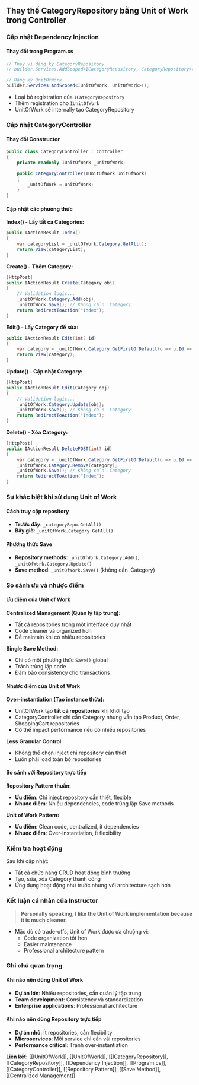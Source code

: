 ## Thay thế CategoryRepository bằng Unit of Work trong Controller

### Cập nhật Dependency Injection

#### Thay đổi trong Program.cs

```csharp
// Thay vì đăng ký CategoryRepository
// builder.Services.AddScoped<ICategoryRepository, CategoryRepository>();

// Đăng ký UnitOfWork
builder.Services.AddScoped<IUnitOfWork, UnitOfWork>();
```

- Loại bỏ registration của `ICategoryRepository`
- Thêm registration cho `IUnitOfWork`
- UnitOfWork sẽ internally tạo CategoryRepository


### Cập nhật CategoryController

#### Thay đổi Constructor

```csharp
public class CategoryController : Controller
{
    private readonly IUnitOfWork _unitOfWork;

    public CategoryController(IUnitOfWork unitOfWork)
    {
        _unitOfWork = unitOfWork;
    }
}
```


#### Cập nhật các phương thức

**Index() - Lấy tất cả Categories:**

```csharp
public IActionResult Index()
{
    var categoryList = _unitOfWork.Category.GetAll();
    return View(categoryList);
}
```

**Create() - Thêm Category:**

```csharp
[HttpPost]
public IActionResult Create(Category obj)
{
    // Validation logic...
    _unitOfWork.Category.Add(obj);
    _unitOfWork.Save(); // Không cần .Category
    return RedirectToAction("Index");
}
```

**Edit() - Lấy Category để sửa:**

```csharp
public IActionResult Edit(int? id)
{
    var category = _unitOfWork.Category.GetFirstOrDefault(u => u.Id == id);
    return View(category);
}
```

**Update() - Cập nhật Category:**

```csharp
[HttpPost]
public IActionResult Edit(Category obj)
{
    // Validation logic...
    _unitOfWork.Category.Update(obj);
    _unitOfWork.Save(); // Không cần .Category
    return RedirectToAction("Index");
}
```

**Delete() - Xóa Category:**

```csharp
[HttpPost]
public IActionResult DeletePOST(int? id)
{
    var category = _unitOfWork.Category.GetFirstOrDefault(u => u.Id == id);
    _unitOfWork.Category.Remove(category);
    _unitOfWork.Save(); // Không cần .Category
    return RedirectToAction("Index");
}
```


### Sự khác biệt khi sử dụng Unit of Work

#### Cách truy cập repository

- **Trước đây**: `_categoryRepo.GetAll()`
- **Bây giờ**: `_unitOfWork.Category.GetAll()`


#### Phương thức Save

- **Repository methods**: `_unitOfWork.Category.Add()`, `_unitOfWork.Category.Update()`
- **Save method**: `_unitOfWork.Save()` (không cần .Category)


### So sánh ưu và nhược điểm

#### Ưu điểm của Unit of Work

**Centralized Management (Quản lý tập trung):**

- Tất cả repositories trong một interface duy nhất
- Code cleaner và organized hơn
- Dễ maintain khi có nhiều repositories

**Single Save Method:**

- Chỉ có một phương thức `Save()` global
- Tránh trùng lặp code
- Đảm bảo consistency cho transactions


#### Nhược điểm của Unit of Work

**Over-instantiation (Tạo instance thừa):**

- UnitOfWork tạo **tất cả repositories** khi khởi tạo
- CategoryController chỉ cần Category nhưng vẫn tạo Product, Order, ShoppingCart repositories
- Có thể impact performance nếu có nhiều repositories

**Less Granular Control:**

- Không thể chọn inject chỉ repository cần thiết
- Luôn phải load toàn bộ repositories


#### So sánh với Repository trực tiếp

**Repository Pattern thuần:**

- **Ưu điểm**: Chỉ inject repository cần thiết, flexible
- **Nhược điểm**: Nhiều dependencies, code trùng lặp Save methods

**Unit of Work Pattern:**

- **Ưu điểm**: Clean code, centralized, ít dependencies
- **Nhược điểm**: Over-instantiation, ít flexibility


### Kiểm tra hoạt động

Sau khi cập nhật:

- Tất cả chức năng CRUD hoạt động bình thường
- Tạo, sửa, xóa Category thành công
- Ứng dụng hoạt động như trước nhưng với architecture sạch hơn


### Kết luận cá nhân của Instructor

> **Personally speaking, I like the Unit of Work implementation because it is much cleaner.**

- Mặc dù có trade-offs, Unit of Work được ưa chuộng vì:
    - Code organization tốt hơn
    - Easier maintenance
    - Professional architecture pattern


### Ghi chú quan trọng

#### Khi nào nên dùng Unit of Work

- **Dự án lớn**: Nhiều repositories, cần quản lý tập trung
- **Team development**: Consistency và standardization
- **Enterprise applications**: Professional architecture


#### Khi nào nên dùng Repository trực tiếp

- **Dự án nhỏ**: Ít repositories, cần flexibility
- **Microservices**: Mỗi service chỉ cần vài repositories
- **Performance critical**: Tránh over-instantiation

**Liên kết:** [[IUnitOfWork]], [[UnitOfWork]], [[ICategoryRepository]], [[CategoryRepository]], [[Dependency Injection]], [[Program.cs]], [[CategoryController]], [[Repository Pattern]], [[Save Method]], [[Centralized Management]]

